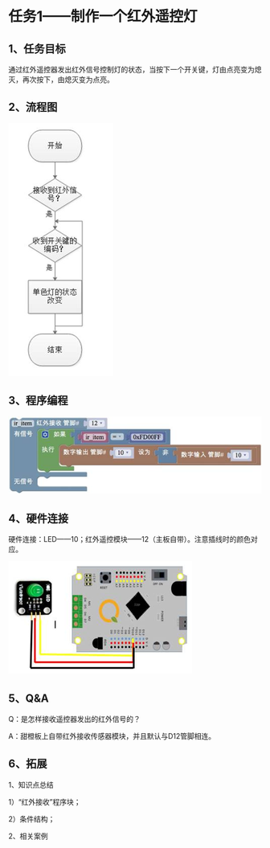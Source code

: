 # 任务1——制作一个红外遥控灯

## 1、任务目标

通过红外遥控器发出红外信号控制灯的状态，当按下一个开关键，灯由点亮变为熄灭，再次按下，由熄灭变为点亮。

## 2、流程图

![&#x56FE;3.10-2](../../../.gitbook/assets/image334.jpg)

## 3、程序编程

![&#x56FE;3.10-3](../../../.gitbook/assets/image336.jpg)

## 4、硬件连接

硬件连接：LED——10；红外遥控模块——12（主板自带）。注意插线时的颜色对应。

![&#x56FE;3.10-4](../../../.gitbook/assets/image337.jpg)

## 5、Q&A

Q：是怎样接收遥控器发出的红外信号的？

A：甜橙板上自带红外接收传感器模块，并且默认与D12管脚相连。

## 6、拓展

1、知识点总结

1）“红外接收”程序块；

2）条件结构；

2、相关案例

